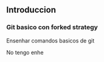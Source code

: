 ## Introduccion 

### Git basico con forked strategy

Ensenhar comandos basicos de git

No tengo enhe
